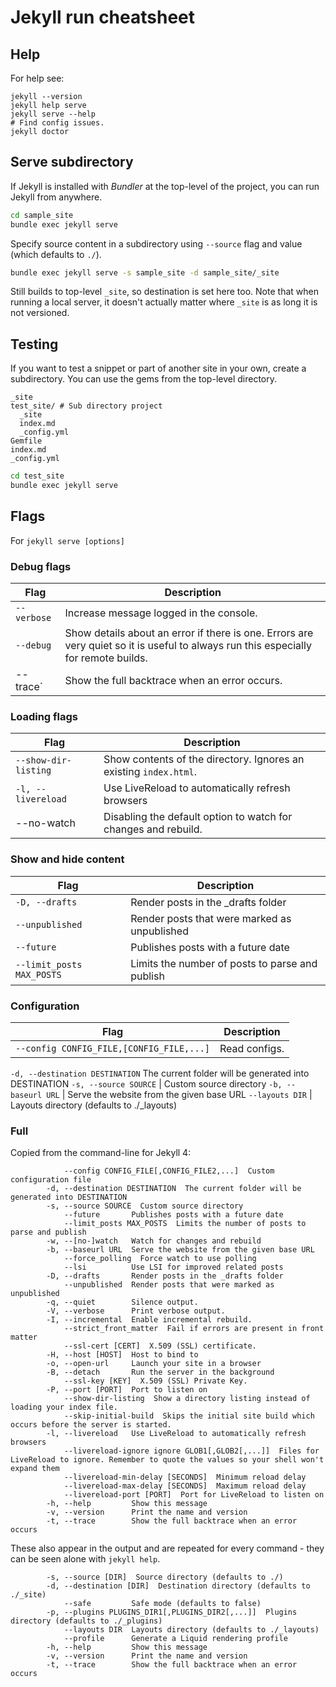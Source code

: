 # Jekyll run cheatsheet


## Help

For help see:

```
jekyll --version
jekyll help serve
jekyll serve --help
# Find config issues.
jekyll doctor
```



## Serve subdirectory

If Jekyll is installed with *Bundler* at the top-level of the project, you can run Jekyll from anywhere.

```sh
cd sample_site
bundle exec jekyll serve
```

Specify source content in a subdirectory using `--source` flag  and value (which defaults to `./`). 

```sh
bundle exec jekyll serve -s sample_site -d sample_site/_site
```

Still builds to top-level `_site`, so destination is set here too. Note that when running a local server, it doesn't actually matter where `_site` is as long it is not versioned.


## Testing

If you want to test a snippet or part of another site in your own, create a subdirectory. You can use the gems from the top-level directory.
```
_site
test_site/ # Sub directory project
  _site
  index.md
  _config.yml
Gemfile
index.md
_config.yml
```

```sh
cd test_site
bundle exec jekyll serve
```

## Flags

For `jekyll serve [options]`


### Debug flags

Flag | Description
--- | ---
`--verbose` | Increase message logged in the console.
`--debug` | Show details about an error if there is one. Errors are very quiet so it is useful to always run this especially for remote builds.
--trace` | Show the full backtrace when an error occurs.

### Loading flags

Flag | Description
--- | ---
`--show-dir-listing` | Show contents of the directory. Ignores an existing `index.html`.
`-l, --livereload` | Use LiveReload to automatically refresh browsers
--no-watch | Disabling the default option to watch for changes and rebuild.

### Show and hide content

Flag | Description
--- | ---
`-D, --drafts` | Render posts in the _drafts folder
`--unpublished ` | Render posts that were marked as unpublished
`--future`  |  Publishes posts with a future date
`--limit_posts MAX_POSTS` | Limits the number of posts to parse and publish

### Configuration

Flag | Description
--- | ---
`--config CONFIG_FILE,[CONFIG_FILE,...]` | Read configs.
`-d, --destination DESTINATION`  The current folder will be generated into DESTINATION
`-s, --source SOURCE` |  Custom source directory
`-b, --baseurl URL` |  Serve the website from the given base URL
`--layouts DIR` |  Layouts directory (defaults to ./_layouts)
      
### Full
  
Copied from the command-line for Jekyll 4:

```
            --config CONFIG_FILE[,CONFIG_FILE2,...]  Custom configuration file
        -d, --destination DESTINATION  The current folder will be generated into DESTINATION
        -s, --source SOURCE  Custom source directory
            --future       Publishes posts with a future date
            --limit_posts MAX_POSTS  Limits the number of posts to parse and publish
        -w, --[no-]watch   Watch for changes and rebuild
        -b, --baseurl URL  Serve the website from the given base URL
            --force_polling  Force watch to use polling
            --lsi          Use LSI for improved related posts
        -D, --drafts       Render posts in the _drafts folder
            --unpublished  Render posts that were marked as unpublished
        -q, --quiet        Silence output.
        -V, --verbose      Print verbose output.
        -I, --incremental  Enable incremental rebuild.
            --strict_front_matter  Fail if errors are present in front matter
            --ssl-cert [CERT]  X.509 (SSL) certificate.
        -H, --host [HOST]  Host to bind to
        -o, --open-url     Launch your site in a browser
        -B, --detach       Run the server in the background
            --ssl-key [KEY]  X.509 (SSL) Private Key.
        -P, --port [PORT]  Port to listen on
            --show-dir-listing  Show a directory listing instead of loading your index file.
            --skip-initial-build  Skips the initial site build which occurs before the server is started.
        -l, --livereload   Use LiveReload to automatically refresh browsers
            --livereload-ignore ignore GLOB1[,GLOB2[,...]]  Files for LiveReload to ignore. Remember to quote the values so your shell won't expand them
            --livereload-min-delay [SECONDS]  Minimum reload delay
            --livereload-max-delay [SECONDS]  Maximum reload delay
            --livereload-port [PORT]  Port for LiveReload to listen on
        -h, --help         Show this message
        -v, --version      Print the name and version
        -t, --trace        Show the full backtrace when an error occurs
```

These also appear in the output and are repeated for every command - they can be seen alone with `jekyll help`.

```
        -s, --source [DIR]  Source directory (defaults to ./)
        -d, --destination [DIR]  Destination directory (defaults to ./_site)
            --safe         Safe mode (defaults to false)
        -p, --plugins PLUGINS_DIR1[,PLUGINS_DIR2[,...]]  Plugins directory (defaults to ./_plugins)
            --layouts DIR  Layouts directory (defaults to ./_layouts)
            --profile      Generate a Liquid rendering profile
        -h, --help         Show this message
        -v, --version      Print the name and version
        -t, --trace        Show the full backtrace when an error occurs
```
<!--stackedit_data:
eyJoaXN0b3J5IjpbMTc1NDk2ODEwM119
-->